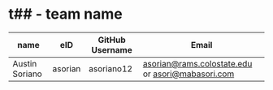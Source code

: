 # t## - team name

| name | eID | GitHub Username | Email |
|------|-----|-----------------|-------|
| Austin Soriano | asorian | asoriano12 | asorian@rams.colostate.edu or asori@mabasori.com |
